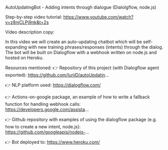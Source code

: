 AutoUpdatingBot - Adding intents through dialogue (Dialolgflow, node.js)

Step-by-step video tutorial: https://www.youtube.com/watch?v=z8njCLPj9nk&t=2s

Video description copy:

In this video we will create an auto-updating chatbot which will be self-expanding with new training phrases/responses (intents) through the dialog. The bot will be built on Dialogflow with a webhook written on node.js and hosted on Heroku.

Resources mentioned:
👉 Repository of this project (with Dialogflow agent exported): https://github.com/IuriiD/autoUpdatin...

👉 NLP platform used: https://dialogflow.com/

👉 Actions-on-google package, an example of how to write a fallback function for handling webhook calls: https://developers.google.com/assista...

👉 Github repository with examples of using the dialogflow package (e.g. how to create a new intent, node.js): https://github.com/googleapis/nodejs-...

👉 Bot deployed to: https://www.heroku.com/